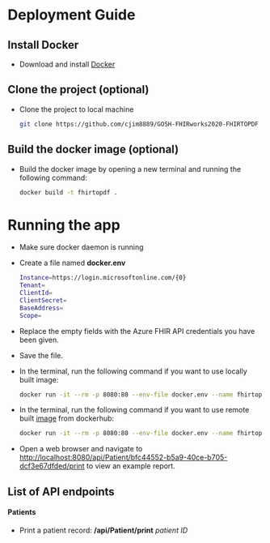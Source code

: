 # Deployment Guide

## Install Docker

- Download and install [Docker](https://www.docker.com/)

## Clone the project (optional)

- Clone the project to local machine
    ```bash
    git clone https://github.com/cjim8889/GOSH-FHIRworks2020-FHIRTOPDF
    ```

## Build the docker image (optional)

- Build the docker image by opening a new terminal and running the following command:

    ```bash
    docker build -t fhirtopdf .
    ```

# Running the app

- Make sure docker daemon is running
- Create a file named **docker.env**


    ```bash
    Instance=https://login.microsoftonline.com/{0}
    Tenant=
    ClientId=
    ClientSecret=
    BaseAddress=
    Scope=
    ```
- Replace the empty fields with the Azure FHIR API credentials you have been given.
- Save the file.
- In the terminal, run the following command if you want to use locally built image:

    ```bash
    docker run -it --rm -p 8080:80 --env-file docker.env --name fhirtopdf fhirtopdf
    ```
- In the terminal, run the following command if you want to use remote built [image](https://hub.docker.com/repository/docker/jimchen8889/fhirtopdf) from dockerhub:

    ```bash
    docker run -it --rm -p 8080:80 --env-file docker.env --name fhirtopdf jimchen8889/fhirtopdf:latest
    ```
- Open a web browser and navigate to [http://localhost:8080/api/Patient/bfc44552-b5a9-40ce-b705-dcf3e67dfded/print](http://localhost:8080/api/Patient/bfc44552-b5a9-40ce-b705-dcf3e67dfded/print) to view an example report.


## List of API endpoints

#### Patients

- Print a patient record: **/api/Patient/print** *patient ID*

